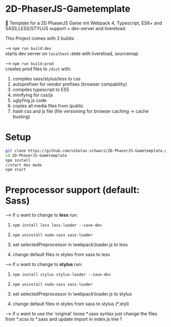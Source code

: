 # 2D-PhaserJS-Gametemplate
🚀 Template for a 2D PhaserJS Game mit Webpack 4, Typescript, ES6+ and SASS,LESS/STYLUS support + dev-server and livereload.

This Project comes with 2 builds:

--> <code>npm run build:dev</code><br>
  starts dev server on <code>localhost:8080</code> with livereload, sourcemap

--> <code>npm run build:prod</code><br>
  creates prod files to <code>/dist</code> with:

  1. compiles sass/stylus/less to css <br>
  2. autoprefixer for vendor prefixes (browser compability)<br>
  3. compiles typescript to ES5 <br>
  4. minifying for css/js <br>
  5. uglyfing js code <br>
  6. copies all media files from /public <br>
  7. hash css and js file (file versioning for browser caching -> cache busting)<br>

# Setup
```sh
git clone https://github.com/nikolas-schwarz/2D-PhaserJS-Gametemplate.git
cd 2D-PhaserJS-Gametemplate
npm install
//start dev mode
npm start
```

# Preprocessor support (default: Sass)

--> if u want to change to <strong>less</strong> run:

  1. <code>npm install less less-loader --save-dev</code>
  2. <code>npm uninstall node-sass sass-loader</code>

  3. set selectedPreprocessor in \webpack\loader.js to less

  4. change default files in styles from sass to less

--> if u want to change to <strong>stylus</strong> run:

  1. <code>npm install stylus stylus-loader --save-dev</code>
  2. <code>npm uninstall node-sass sass-loader</code>

  3. set selectedPreprocessor in \webpack\loader.js to stylus

  4. change default files in styles from sass to stylus (*.styl)

--> if u want to use the 'original' loose *.sass syntax just change the files from *.scss to *.sass and update import in index.js line 1
